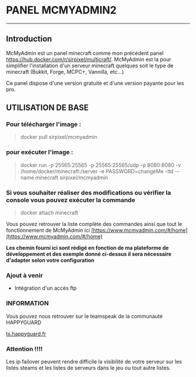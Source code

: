 # PANEL MCMYADMIN2

--------------------------------------------------
## Introduction
McMyAdmin est un panel minecraft comme mon précédent panel https://hub.docker.com/r/sirpixel/multicraft/.
McMyAdmin est la pour simplifier l'installation d'un serveur minecraft quelques soit le type de minecraft (Bukkit, Forge, MCPC+, Vannilla, etc...)

Ce panel dispose d'une version gratuite et d'une version payante pour les pro.

## UTILISATION DE BASE

### Pour télécharger l'image :

>docker pull sirpixel/mcmyadmin

### pour exécuter l'image :

>docker run -p 25565:25565 -p 25565:25565/udp -p 8080:8080 -v /home/docker/minecraft:/server -e PASSWORD=changeMe -itd --name minecraft sirpixel/mcmyadmin

### Si vous souhaiter réaliser des modifications ou vérifier la console vous pouvez exécuter la commande

>docker attach minecraft 
    
Vous pouvez retrouver la liste complète des commandes ainsi que tout le fonctionnement de McMyAdmin ici
[https://www.mcmyadmin.com/#/home](https://www.mcmyadmin.com/#/home)

**Les chemin fourni ici sont rédigé en fonction de ma plateforme de développement  et des exemple donné ci-dessus il sera nécessaire d'adapter selon votre configuration**

### Ajout à venir

- Intégration d'un accès ftp

### INFORMATION

Vous pouvez nous retrouver sur le teamspeak de la communauté HAPPYGUARD

[ts.happyguard.fr](ts3server://ts3.happyguard.fr)

### Attention !!!!
Les ip failover peuvent rendre difficile la visibilité de votre serveur sur les listes steams et les listes de serveurs dans le jeu ou tout autre listes.
